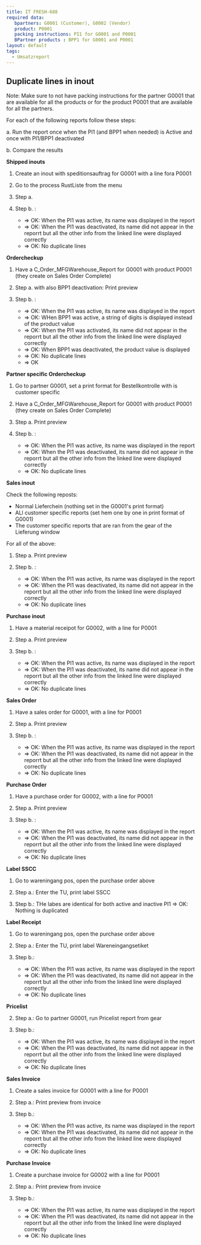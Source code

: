 ```yaml
---
title: IT FRESH-688
required data:
   bpartners: G0001 (Customer), G0002 (Vendor)
   product: P0001
   packing instructions: PI1 for G0001 and P0001
   BPartner products : BPP1 for G0001 and P0001
layout: default
tags:
  - Umsatzreport
---
```

## Duplicate lines in inout

Note: Make sure to not have packing instructions for the partner G0001 that are available for all the products or for the product P0001 that are available for all the partners.

For each of the following reports follow these steps:

a. Run the report once when the PI1 (and BPP1 when needed) is Active and once with PI1/BPP1 deactivated

b. Compare the results

**Shipped inouts**

1. Create an inout with speditionsauftrag for G0001 with a line fora P0001

2. Go to the process RustListe from the menu

3. Step a. 

4. Step b. :
    * => OK: When the PI1 was active, its name was displayed in the report
    * => OK: When the PI1 was deactivated, its name did not appear in the reporrt but all the other info from the linked line were displayed correctly
    * => OK: No duplicate lines
    
**Ordercheckup**

1. Have a C_Order_MFGWarehouse_Report for G0001 with product P0001 (they create on Sales Order Complete)

2. Step a. with also BPP1 deactivation: Print preview

3. Step b. :
     * => OK: When the PI1 was active, its name was displayed in the report
     * => OK: WHen BPP1 was active, a string of digits is displayed instead of the product value
    * => OK: When the PI1 was activated, its name did not appear in the reporrt but all the other info from the linked line were displayed correctly
    * => OK: When BPP1 was deactivated, the product value is displayed 
    * => OK: No duplicate lines
    * => OK
    
**Partner specific Ordercheckup**

1. Go to partner G0001, set a print format for Bestellkontrolle with is customer specific

2. Have a C_Order_MFGWarehouse_Report for G0001 with product P0001 (they create on Sales Order Complete)

3. Step a. Print preview

4. Step b. :
     * => OK: When the PI1 was active, its name was displayed in the report
    * => OK: When the PI1 was deactivated, its name did not appear in the reporrt but all the other info from the linked line were displayed correctly
    * => OK: No duplicate lines

**Sales inout**

Check the following reposts: 
* Normal Lieferchein (nothing set in the G0001's print format)
* ALl customer specific reports (set hem one by one in print format of G0001)
* The customer specific reports that are ran from the gear of the Lieferung window

For all of the above: 

1. Step a. Print preview

2. Step b. :
     * => OK: When the PI1 was active, its name was displayed in the report
    * => OK: When the PI1 was deactivated, its name did not appear in the reporrt but all the other info from the linked line were displayed correctly
    * => OK: No duplicate lines
 
**Purchase inout**

1. Have a material receipot for G0002, with a line for P0001
 
2. Step a. Print preview

3. Step b. :
     * => OK: When the PI1 was active, its name was displayed in the report
    * => OK: When the PI1 was deactivated, its name did not appear in the reporrt but all the other info from the linked line were displayed correctly
    * => OK: No duplicate lines

**Sales Order**

1. Have a sales order for G0001, with a line for P0001

2. Step a. Print preview

3. Step b. :
     * => OK: When the PI1 was active, its name was displayed in the report
    * => OK: When the PI1 was deactivated, its name did not appear in the reporrt but all the other info from the linked line were displayed correctly
    * => OK: No duplicate lines

**Purchase Order**

1. Have a purchase order for G0002, with a line for P0001

2. Step a. Print preview

3. Step b. :
     * => OK: When the PI1 was active, its name was displayed in the report
    * => OK: When the PI1 was deactivated, its name did not appear in the reporrt but all the other info from the linked line were displayed correctly
    * => OK: No duplicate lines


**Label SSCC**

1. Go to wareningang pos, open the purchase order above

2. Step a.: Enter the TU, print label SSCC

3. Step b.: THe labes are identical for both active and inactive PI1
    => OK: Nothing is duplicated


**Label Receipt**

1. Go to wareningang pos, open the purchase order above

2. Step a.: Enter the TU, print label Wareneingangsetiket

3. Step b.:     
    * => OK: When the PI1 was active, its name was displayed in the report
    * => OK: When the PI1 was deactivated, its name did not appear in the reporrt but all the other info from the linked line were displayed correctly
    * => OK: No duplicate lines
    
**Pricelist**

2. Step a.: Go to partner G0001, run Pricelist report from gear

3. Step b.:     
    * => OK: When the PI1 was active, its name was displayed in the report
    * => OK: When the PI1 was deactivated, its name did not appear in the reporrt but all the other info from the linked line were displayed correctly
    * => OK: No duplicate lines

 **Sales Invoice**
 
 1. Create a sales invoice for G0001 with a line for P0001
 
 2. Step a.: Print preview from invoice

3. Step b.:     
    * => OK: When the PI1 was active, its name was displayed in the report
    * => OK: When the PI1 was deactivated, its name did not appear in the reporrt but all the other info from the linked line were displayed correctly
    * => OK: No duplicate lines
 



 **Purchase Invoice**
 
 1. Create a purchase invoice for G0002 with a line for P0001
 
 2. Step a.: Print preview from invoice

3. Step b.:     
    * => OK: When the PI1 was active, its name was displayed in the report
    * => OK: When the PI1 was deactivated, its name did not appear in the reporrt but all the other info from the linked line were displayed correctly
    * => OK: No duplicate lines